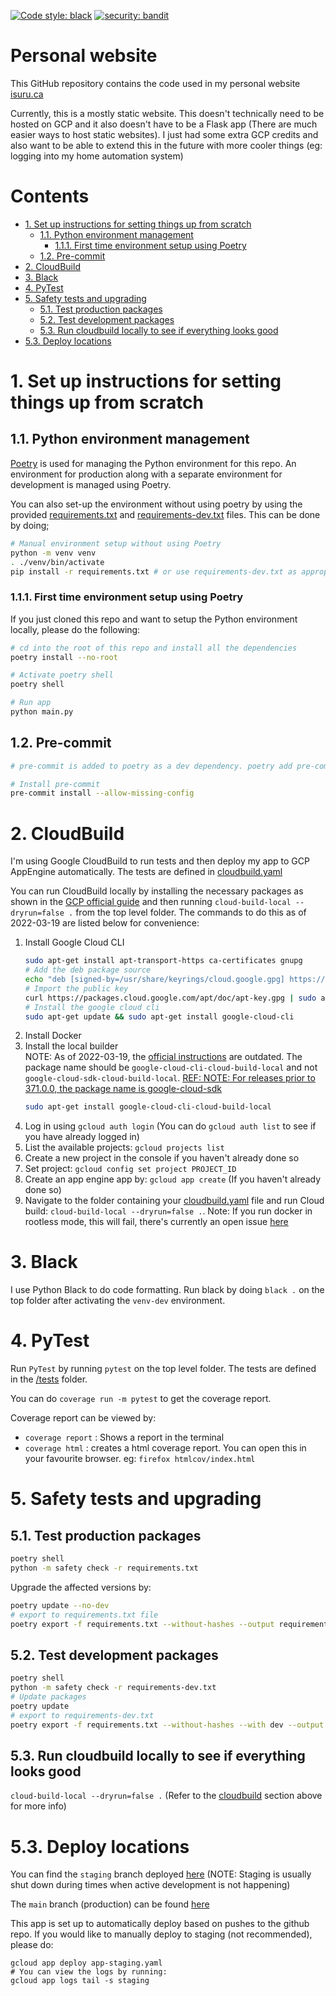 [![Code style: black](https://img.shields.io/badge/code%20style-black-000000.svg)](https://github.com/psf/black)
[![security: bandit](https://img.shields.io/badge/security-bandit-yellow.svg)](https://github.com/PyCQA/bandit)

# Personal website <!-- omit in toc -->

This GitHub repository contains the code used in my personal website [isuru.ca](https://isuru.ca/)

Currently, this is a mostly static website. This doesn't technically need to be hosted on GCP and it also doesn't have to be a Flask app (There are much easier ways to host static websites). I just had some extra GCP credits and also want to be able to extend this in the future with more cooler things (eg: logging into my home automation system)

# Contents <!-- omit in toc -->

- [1. Set up instructions for setting things up from scratch](#1-set-up-instructions-for-setting-things-up-from-scratch)
  - [1.1. Python environment management](#11-python-environment-management)
    - [1.1.1. First time environment setup using Poetry](#111-first-time-environment-setup-using-poetry)
  - [1.2. Pre-commit](#12-pre-commit)
- [2. CloudBuild](#2-cloudbuild)
- [3. Black](#3-black)
- [4. PyTest](#4-pytest)
- [5. Safety tests and upgrading](#5-safety-tests-and-upgrading)
  - [5.1. Test production packages](#51-test-production-packages)
  - [5.2. Test development packages](#52-test-development-packages)
  - [5.3. Run cloudbuild locally to see if everything looks good](#53-run-cloudbuild-locally-to-see-if-everything-looks-good)
- [5.3. Deploy locations](#53-deploy-locations)




# 1. Set up instructions for setting things up from scratch

## 1.1. Python environment management

[Poetry](https://python-poetry.org/) is used for managing the Python environment for this repo. An environment for production along with a separate environment for development is managed using Poetry.

You can also set-up the environment without using poetry by using the provided [requirements.txt](requirements.txt) and [requirements-dev.txt](requirements-dev.txt) files. This can be done by doing; 
```bash
# Manual environment setup without using Poetry
python -m venv venv
. ./venv/bin/activate
pip install -r requirements.txt # or use requirements-dev.txt as appropriate
```

### 1.1.1. First time environment setup using Poetry

If you just cloned this repo and want to setup the Python environment locally, please do the following:

```bash
# cd into the root of this repo and install all the dependencies
poetry install --no-root

# Activate poetry shell
poetry shell

# Run app
python main.py
```

## 1.2. Pre-commit

```bash
# pre-commit is added to poetry as a dev dependency. poetry add pre-commit --dev (This step has already been done)

# Install pre-commit
pre-commit install --allow-missing-config
```

# 2. CloudBuild

I'm using Google CloudBuild to run tests and then deploy my app to GCP AppEngine automatically. The tests are defined in [cloudbuild.yaml](./cloudbuild.yaml)

You can run CloudBuild locally by installing the necessary packages as shown in the [GCP official guide](https://cloud.google.com/cloud-build/docs/build-debug-locally) and then running `cloud-build-local --dryrun=false .` from the top level folder. The commands to do this as of 2022-03-19 are listed below for convenience:

1. Install Google Cloud CLI
    ```bash
    sudo apt-get install apt-transport-https ca-certificates gnupg
    # Add the deb package source
    echo "deb [signed-by=/usr/share/keyrings/cloud.google.gpg] https://packages.cloud.google.com/apt cloud-sdk main" | sudo tee -a /etc/apt/sources.list.d/google-cloud-sdk.list
    # Import the public key
    curl https://packages.cloud.google.com/apt/doc/apt-key.gpg | sudo apt-key --keyring /usr/share/keyrings/cloud.google.gpg add -
    # Install the google cloud cli
    sudo apt-get update && sudo apt-get install google-cloud-cli
    ```
2. Install Docker
3. Install the local builder  
    NOTE: As of 2022-03-19, the [official instructions](https://cloud.google.com/build/docs/build-debug-locally#apt-get) are outdated. The package name should be `google-cloud-cli-cloud-build-local` and not `google-cloud-sdk-cloud-build-local`. [REF: NOTE: For releases prior to 371.0.0, the package name is google-cloud-sdk](https://cloud.google.com/sdk/docs/install#deb)
    ```bash
    sudo apt-get install google-cloud-cli-cloud-build-local
    ``` 
4. Log in using `gcloud auth login` (You can do `gcloud auth list` to see if you have already logged in)
5. List the available projects: `gcloud projects list`
6. Create a new project in the console if you haven't already done so
7. Set project: `gcloud config set project PROJECT_ID`
8. Create an app engine app by: `gcloud app create` (If you haven't already done so)
9. Navigate to the folder containing your [cloudbuild.yaml](cloudbuild.yaml) file and run Cloud build: `cloud-build-local --dryrun=false .`. Note: If you run docker in rootless mode, this will fail, there's currently an open issue [here](https://github.com/GoogleCloudPlatform/cloud-build-local/issues/116)
    


# 3. Black
I use Python Black to do code formatting. Run black by doing `black .` on the top folder after activating the `venv-dev` environment.

# 4. PyTest

Run `PyTest` by running `pytest` on the top level folder. The tests are defined in the [/tests](/tests) folder.

You can do `coverage run -m pytest` to get the coverage report.

Coverage report can be viewed by:
- `coverage report` : Shows a report in the terminal
- `coverage html` : creates a html coverage report. You can open this in your favourite browser. eg: `firefox htmlcov/index.html`

# 5. Safety tests and upgrading

## 5.1. Test production packages

```bash
poetry shell
python -m safety check -r requirements.txt
```
Upgrade the affected versions by:

```bash
poetry update --no-dev
# export to requirements.txt file
poetry export -f requirements.txt --without-hashes --output requirements.txt
```

## 5.2. Test development packages

```bash
poetry shell
python -m safety check -r requirements-dev.txt
# Update packages
poetry update
# export to requirements-dev.txt
poetry export -f requirements.txt --without-hashes --with dev --output requirements-dev.txt
```

## 5.3. Run cloudbuild locally to see if everything looks good

`cloud-build-local --dryrun=false .`  (Refer to the [cloudbuild](#2-cloudbuild) section above for more info)

# 5.3. Deploy locations
You can find the `staging` branch deployed [here](https://staging-dot-isuru-backend.ue.r.appspot.com/) (NOTE: Staging is usually shut down during times when active development is not happening)

The `main` branch (production) can be found [here](https://isuru.ca/)

This app is set up to automatically deploy based on pushes to the github repo. If you would like to manually deploy to staging (not recommended), please do:

```
gcloud app deploy app-staging.yaml
# You can view the logs by running:
gcloud app logs tail -s staging
```